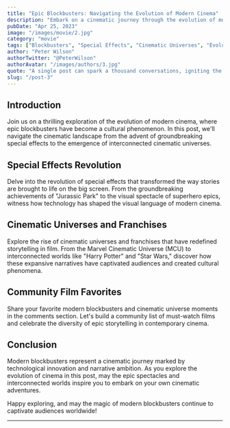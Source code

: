 ```yaml
---
title: "Epic Blockbusters: Navigating the Evolution of Modern Cinema"
description: "Embark on a cinematic journey through the evolution of modern blockbusters, from the advent of special effects to the rise of cinematic universes. Explore how these epic films have redefined the movie-going experience and captivated audiences worldwide."
pubDate: "Apr 25, 2023"
image: "/images/movie/2.jpg"
category: "movie"
tags: ["Blockbusters", "Special Effects", "Cinematic Universes", "Evolution of Cinema"]
author: "Peter Wilson"
authorTwitter: "@PeterWilson"
authorAvatar: "/images/authors/3.jpg"
quote: "A single post can spark a thousand conversations, igniting the flames of connection."
slug: "/post-3"
---
```


## Introduction

Join us on a thrilling exploration of the evolution of modern cinema, where epic blockbusters have become a cultural phenomenon. In this post, we'll navigate the cinematic landscape from the advent of groundbreaking special effects to the emergence of interconnected cinematic universes.

## Special Effects Revolution

Delve into the revolution of special effects that transformed the way stories are brought to life on the big screen. From the groundbreaking achievements of "Jurassic Park" to the visual spectacle of superhero epics, witness how technology has shaped the visual language of modern cinema.

## Cinematic Universes and Franchises

Explore the rise of cinematic universes and franchises that have redefined storytelling in film. From the Marvel Cinematic Universe (MCU) to interconnected worlds like "Harry Potter" and "Star Wars," discover how these expansive narratives have captivated audiences and created cultural phenomena.

## Community Film Favorites

Share your favorite modern blockbusters and cinematic universe moments in the comments section. Let's build a community list of must-watch films and celebrate the diversity of epic storytelling in contemporary cinema.

## Conclusion

Modern blockbusters represent a cinematic journey marked by technological innovation and narrative ambition. As you explore the evolution of cinema in this post, may the epic spectacles and interconnected worlds inspire you to embark on your own cinematic adventures.

Happy exploring, and may the magic of modern blockbusters continue to captivate audiences worldwide!

---

